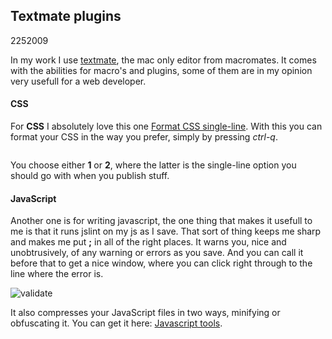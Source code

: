 <article><h2>Textmate plugins</h2><time><span class="day">22</span><span class="month">5</span><span class="year">2009</span></time>	<p>In my work I use <a href="http://macromates.com/">textmate</a>, the mac only editor from macromates. It comes with the abilities for macro's and plugins, some of them are in my opinion very usefull for a web developer.</p><h4>CSS</h4><p>For <strong>CSS</strong> I absolutely love this one <a href="http://superfluousbanter.org/archives/2008/08/regex-patterns-for-single-line-css/">Format CSS single-line</a>. With this you can format your CSS in the way you prefer, simply by pressing <em>ctrl-q</em>.</p><p><img src="images/format-css.png" alt=""></p><p>You choose either <strong>1</strong> or <strong>2</strong>, where the latter is the single-line option you should go with when you publish stuff.</p><h4>JavaScript</h4><p>Another one is for writing javascript, the one thing that makes it usefull to me is that it runs jslint on my js as I save. That sort of thing keeps me sharp and makes me put <strong>;</strong> in all of the right places. It warns you, nice and unobtrusively, of any warning or errors as you save. And you can call it before that to get a nice window, where you can click right through to the line where the error is.</p><p><img src="images/bundle-validate.png" alt="validate"></p><p>It also compresses your JavaScript files in two ways, minifying or obfuscating it. You can get it here: <a href="http://github.com/subtleGradient/javascript-tools.tmbundle/downloads">Javascript tools</a>.</p></article>